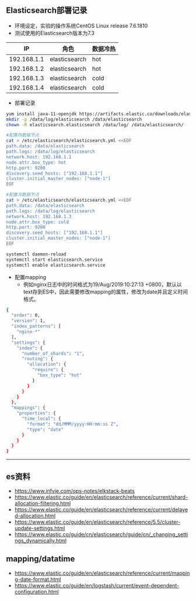 ## Elasticsearch部署记录
* 环境设定，实验的操作系统CentOS Linux release 7.6.1810
* 测试使用的Elasticsearch版本为7.3

|IP|角色|数据冷热|
|-|-|-|
|192.168.1.1|elasticsearch|hot|
|192.168.1.2|elasticsearch|hot|
|192.168.1.3|elasticsearch|cold|
|192.168.1.4|elasticsearch|cold|

* 部署记录
```bash
yum install java-11-openjdk https://artifacts.elastic.co/downloads/elasticsearch/elasticsearch-7.3.0-x86_64.rpm -y
mkdir -p /data/log/elasticsearch /data/elasticsearch
chown -R elasticsearch.elasticsearch /data/log/ /data/elasticsearch/

#配置热数据节点
cat > /etc/elasticsearch/elasticsearch.yml <<EOF
path.data: /data/elasticsearch
path.logs: /data/log/elasticsearch
network.host: 192.168.1.1
node.attr.box_type: hot
http.port: 9200
discovery.seed_hosts: ["192.168.1.1"]
cluster.initial_master_nodes: ["node-1"]
EOF

#配置冷数据节点
cat > /etc/elasticsearch/elasticsearch.yml <<EOF
path.data: /data/elasticsearch
path.logs: /data/log/elasticsearch
network.host: 192.168.1.3
node.attr.box_type: cold
http.port: 9200
discovery.seed_hosts: ["192.168.1.1"]
cluster.initial_master_nodes: ["node-1"]
EOF

systemctl daemon-reload
systemctl start elasticsearch.service
systemctl enable elasticsearch.service

```
* 配置mapping
  * 例如nginx日志中的时间格式为19/Aug/2019:10:27:13 +0800，默认以text存到ES中，因此需要修改mapping的属性，修改为date并且定义时间格式。
```bash
{
  "order": 0,
  "version": 1,
  "index_patterns": [
    "nginx-*"
  ],
  "settings": {
    "index": {
      "number_of_shards": "1",
      "routing": {
        "allocation": {
          "require": {
            "box_type": "hot"
          }
        }
      }
    }
  },
  "mappings": {
    "properties": {
      "time_local": {
        "format": "dd/MMM/yyyy:HH:mm:ss Z",
        "type": "date"
      }
    }
  }
}


```
---
## es资料
* https://www.infvie.com/ops-notes/elkstack-beats
* https://www.elastic.co/guide/en/elasticsearch/reference/current/shard-allocation-filtering.html
* https://www.elastic.co/guide/en/elasticsearch/reference/current/delayed-allocation.html
* https://www.elastic.co/guide/en/elasticsearch/reference/5.5/cluster-update-settings.html
* https://www.elastic.co/guide/cn/elasticsearch/guide/cn/_changing_settings_dynamically.html

## mapping/datatime
* https://www.elastic.co/guide/en/elasticsearch/reference/current/mapping-date-format.html
* https://www.elastic.co/guide/en/logstash/current/event-dependent-configuration.html